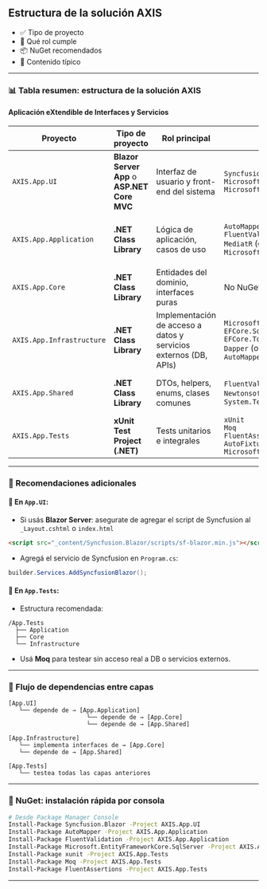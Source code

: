 ## Estructura de la solución AXIS

* ✅ Tipo de proyecto
* 🧱 Qué rol cumple
* 📦 NuGet recomendados
* 🧩 Contenido típico

---

### 📊 Tabla resumen: estructura de la solución AXIS

#### Aplicación eXtendible de Interfaces y Servicios

| Proyecto                  | Tipo de proyecto                             | Rol principal                                                    | NuGet recomendados                                                                                             | Contenido recomendado                                                               |
| ------------------------- | -------------------------------------------- | ---------------------------------------------------------------- | -------------------------------------------------------------------------------------------------------------- | ----------------------------------------------------------------------------------- |
| `AXIS.App.UI`             | **Blazor Server App** o **ASP.NET Core MVC** | Interfaz de usuario y front-end del sistema                      | `Syncfusion.Blazor`<br>`Microsoft.AspNetCore.Components.Web`<br>`Microsoft.Extensions.Http`                    | - Páginas (`.razor` o `.cshtml`)<br>- Layouts<br>- Startup/Program.cs<br>- Login UI |
| `AXIS.App.Application`    | **.NET Class Library**                       | Lógica de aplicación, casos de uso                               | `AutoMapper`<br>`FluentValidation`<br>`MediatR` (opcional)<br>`Microsoft.Extensions.DependencyInjection`       | - Interfaces de servicios<br>- Casos de uso (por ej. `CreateUserUseCase.cs`)        |
| `AXIS.App.Core`           | **.NET Class Library**                       | Entidades del dominio, interfaces puras                          | No NuGet externo obligatorio                                                                                   | - Entidades (por ej. `User.cs`)<br>- Interfaces (`IUserRepository.cs`)              |
| `AXIS.App.Infrastructure` | **.NET Class Library**                       | Implementación de acceso a datos y servicios externos (DB, APIs) | `Microsoft.EntityFrameworkCore`<br>`EFCore.SqlServer`<br>`EFCore.Tools`<br>`Dapper` (opcional)<br>`AutoMapper` | - Repositorios (`UserRepository.cs`)<br>- Mapeo EF<br>- DB Context                  |
| `AXIS.App.Shared`         | **.NET Class Library**                       | DTOs, helpers, enums, clases comunes                             | `FluentValidation`<br>`Newtonsoft.Json` (opcional)<br>`System.Text.Json`                                       | - DTOs (`UserDto.cs`)<br>- Validadores<br>- Constantes<br>- Enums                   |
| `AXIS.App.Tests`          | **xUnit Test Project (.NET)**                | Tests unitarios e integrales                                     | `xUnit`<br>`Moq`<br>`FluentAssertions`<br>`AutoFixture`<br>`Microsoft.NET.Test.Sdk`                            | - Tests por capa: Application, Core, Infrastructure<br>- Mockeos                    |

---

### 📝 Recomendaciones adicionales

#### 🔧 En `App.UI`:

* Si usás **Blazor Server**: asegurate de agregar el script de Syncfusion al `_Layout.cshtml` o `index.html`

```html
<script src="_content/Syncfusion.Blazor/scripts/sf-blazor.min.js"></script>
```

* Agregá el servicio de Syncfusion en `Program.cs`:

```csharp
builder.Services.AddSyncfusionBlazor();
```

#### 🧪 En `App.Tests`:

* Estructura recomendada:

```
/App.Tests
  ├── Application
  ├── Core
  └── Infrastructure
```

* Usá **Moq** para testear sin acceso real a DB o servicios externos.

---

### 🧭 Flujo de dependencias entre capas

```
[App.UI]
   └── depende de → [App.Application]
                      └── depende de → [App.Core]
                      └── depende de → [App.Shared]

[App.Infrastructure]
   └── implementa interfaces de → [App.Core]
   └── depende de → [App.Shared]

[App.Tests]
   └── testea todas las capas anteriores
```

---

### 🧰 NuGet: instalación rápida por consola

```bash
# Desde Package Manager Console
Install-Package Syncfusion.Blazor -Project AXIS.App.UI
Install-Package AutoMapper -Project AXIS.App.Application
Install-Package FluentValidation -Project AXIS.App.Application
Install-Package Microsoft.EntityFrameworkCore.SqlServer -Project AXIS.App.Infrastructure
Install-Package xunit -Project AXIS.App.Tests
Install-Package Moq -Project AXIS.App.Tests
Install-Package FluentAssertions -Project AXIS.App.Tests
```

---



<!--stackedit_data:
eyJoaXN0b3J5IjpbMTg4MjYwODg0NF19
-->